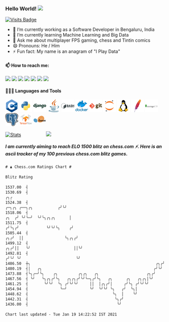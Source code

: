   ### Hello World!  <img src="https://github.com/sciencepal/sciencepal/blob/master/assets/Hi.gif" width="29px">
  [![Visits Badge](https://badges.pufler.dev/visits/sciencepal/sciencepal)](https://badges.pufler.dev/visits/sciencepal/sciencepal)
  
  - 🔭 I’m currently working as a Software Developer in Bengaluru, India
  - 🌱 I’m currently learning Machine Learning and Big Data
  - 💬 Ask me about multiplayer FPS gaming, chess and Tintin comics
  - 😄 Pronouns: He / Him
  - ⚡ Fun fact: My name is an anagram of "I Play Data"
  
  #### 📫 How to reach me:   
  [<img src="https://upload.wikimedia.org/wikipedia/commons/8/83/Steam_icon_logo.svg" width="3.5%"/>](https://steamcommunity.com/id/mongocds/)
  [<img src="https://github.com/sciencepal/sciencepal/blob/master/assets/discord-round.svg" width="3.5%"/>](https://discord.gg/MnUUbHe)
  [<img src="https://img.icons8.com/color/48/000000/twitter.png" width="3.5%"/>](https://twitter.com/sciencepal)
  [<img src="https://img.icons8.com/color/48/000000/linkedin.png" width="3.5%"/>](https://www.linkedin.com/in/adityapal1/)
  [<img src="https://img.icons8.com/fluent/48/000000/facebook-new.png" width="3.5%"/>](https://www.facebook.com/sciencepal/)
  [<img src="https://img.icons8.com/fluent/48/000000/instagram-new.png" width="3.5%"/>](https://www.instagram.com/aditya_sciencepal/)
  <a href="mailto:aditya.pal.science@gmail.com"> <img src="https://img.icons8.com/fluent/48/000000/gmail.png" width="3.5%"/> </a>
  
  #### 👨🏻‍💻 Languages and Tools <br />
  <code><img height="40" src="https://raw.githubusercontent.com/github/explore/80688e429a7d4ef2fca1e82350fe8e3517d3494d/topics/cpp/cpp.png"></code>
  <code><img height="40" src="https://raw.githubusercontent.com/github/explore/80688e429a7d4ef2fca1e82350fe8e3517d3494d/topics/python/python.png"></code>
  <code><img height="40" src="https://raw.githubusercontent.com/github/explore/80688e429a7d4ef2fca1e82350fe8e3517d3494d/topics/django/django.png"></code>
  <code><img height="40" src="https://raw.githubusercontent.com/github/explore/80688e429a7d4ef2fca1e82350fe8e3517d3494d/topics/java/java.png"></code>
  <code><img height="40" src="https://raw.githubusercontent.com/github/explore/80688e429a7d4ef2fca1e82350fe8e3517d3494d/topics/bash/bash.png"></code>
  <code><img height="40" src="https://raw.githubusercontent.com/github/explore/80688e429a7d4ef2fca1e82350fe8e3517d3494d/topics/docker/docker.png"></code>
  <code><img height="40" src="https://raw.githubusercontent.com/github/explore/80688e429a7d4ef2fca1e82350fe8e3517d3494d/topics/git/git.png"></code>
  <code><img height="40" src="https://raw.githubusercontent.com/github/explore/80688e429a7d4ef2fca1e82350fe8e3517d3494d/topics/jupyter-notebook/jupyter-notebook.png"></code>
  <code><img height="40" src="https://raw.githubusercontent.com/github/explore/80688e429a7d4ef2fca1e82350fe8e3517d3494d/topics/linux/linux.png"></code>
  <code><img height="40" src="https://raw.githubusercontent.com/github/explore/80688e429a7d4ef2fca1e82350fe8e3517d3494d/topics/maven/maven.png"></code>
  <code><img height="40" src="https://raw.githubusercontent.com/github/explore/80688e429a7d4ef2fca1e82350fe8e3517d3494d/topics/mongodb/mongodb.png"></code>
  <code><img height="40" src="https://raw.githubusercontent.com/github/explore/80688e429a7d4ef2fca1e82350fe8e3517d3494d/topics/postgresql/postgresql.png"></code>
  <code><img height="40" src="https://raw.githubusercontent.com/github/explore/80688e429a7d4ef2fca1e82350fe8e3517d3494d/topics/tensorflow/tensorflow.png"></code>
  <code><img height="40" src="https://raw.githubusercontent.com/github/explore/80688e429a7d4ef2fca1e82350fe8e3517d3494d/topics/scikit-learn/scikit-learn.png"></code>
  
  [![Stats](https://github-readme-stats.vercel.app/api?username=sciencepal&show_icons=true&theme=radical)](https://github-readme-stats.vercel.app/api?username=sciencepal&show_icons=true&theme=radical)&nbsp; &nbsp; &nbsp; &nbsp; &nbsp; &nbsp; &nbsp; &nbsp; &nbsp; &nbsp; <img src="https://github.com/sciencepal/sciencepal/blob/master/assets/saved.gif" width="195">
  
  ##### I am currently aiming to reach ELO 1500 blitz on chess.com ⚡. Here is an ascii tracker of my 100 previous chess.com blitz games.

  ```
  # ♟︎ Chess.com Ratings Chart #
  
  Blitz Rating

 1537.00  ┤
 1530.69  ┤                                                                                                ╭╮╭
 1524.38  ┤                                                                        ╭─╮╭╮ ╭──╮╭╮           ╭╯╰╯
 1518.06  ┤                                                                   ╭╮  ╭╯ ╰╯╰─╯  ╰╯╰╮╭╮╭╮      │
 1511.75  ┤                                                                  ╭╯╰╮╭╯            ╰╯╰╯╰╮    ╭╯
 1505.44  ┤                                                               ╭╮╭╯  ││                  ╰╮╭╮╭╯
 1499.12  ┤                                                            ╭╮╭╯││   ╰╯                   ││╰╯
 1492.81  ┤                                                           ╭╯╰╯ ╰╯                        ╰╯
 1486.50  ┼╮                                                       ╭╮╭╯
 1480.19  ┤│   ╭╮                                                 ╭╯╰╯
 1473.88  ┤╰╮╭─╯╰╮    ╭╮         ╭╮╭╮   ╭╮                     ╭╮╭╯
 1467.56  ┤ ╰╯   ╰╮╭╮╭╯╰╮   ╭╮╭╮╭╯╰╯╰─╮╭╯╰╮   ╭╮      ╭╮   ╭╮╭╮│╰╯
 1461.25  ┤       ╰╯╰╯  ╰╮ ╭╯╰╯╰╯     ││  │╭╮╭╯│     ╭╯╰╮ ╭╯╰╯╰╯
 1454.94  ┤              ╰─╯          ╰╯  ╰╯╰╯ ╰╮   ╭╯  ╰╮│
 1448.62  ┤                                     ╰╮  │    ╰╯
 1442.31  ┤                                      ╰╮╭╯
 1436.00  ┤                                       ╰╯

Chart last updated - Tue Jan 19 14:22:52 IST 2021  
  ```
  
